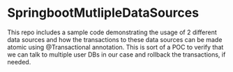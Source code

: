 # SpringbootMutlipleDataSources
This repo includes a sample code demonstrating the usage of 2 different data sources and how the transactions to these data sources can be made atomic using @Transactional annotation. This is sort of a POC to verify that we can talk to multiple user DBs in our case and rollback the transactions, if needed.
